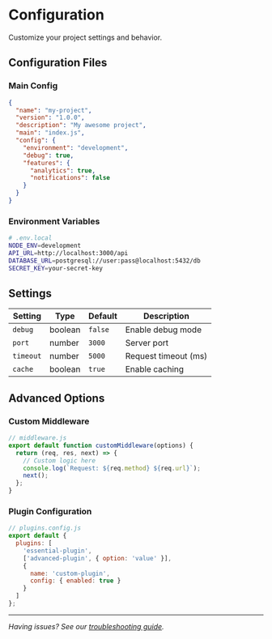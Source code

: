 # Configuration

Customize your project settings and behavior.

## Configuration Files

### Main Config
```json
{
  "name": "my-project",
  "version": "1.0.0",
  "description": "My awesome project",
  "main": "index.js",
  "config": {
    "environment": "development",
    "debug": true,
    "features": {
      "analytics": true,
      "notifications": false
    }
  }
}
```

### Environment Variables
```bash
# .env.local
NODE_ENV=development
API_URL=http://localhost:3000/api
DATABASE_URL=postgresql://user:pass@localhost:5432/db
SECRET_KEY=your-secret-key
```

## Settings

| Setting | Type | Default | Description |
|---------|------|---------|-------------|
| `debug` | boolean | `false` | Enable debug mode |
| `port` | number | `3000` | Server port |
| `timeout` | number | `5000` | Request timeout (ms) |
| `cache` | boolean | `true` | Enable caching |

## Advanced Options

### Custom Middleware
```javascript
// middleware.js
export default function customMiddleware(options) {
  return (req, res, next) => {
    // Custom logic here
    console.log(`Request: ${req.method} ${req.url}`);
    next();
  };
}
```

### Plugin Configuration
```javascript
// plugins.config.js
export default {
  plugins: [
    'essential-plugin',
    ['advanced-plugin', { option: 'value' }],
    {
      name: 'custom-plugin',
      config: { enabled: true }
    }
  ]
};
```

---

*Having issues? See our [troubleshooting guide](./troubleshooting).* 